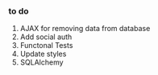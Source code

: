 ### to do

1. AJAX for removing data from database
2. Add social auth
3. Functonal Tests
4. Update styles
5. SQLAlchemy
